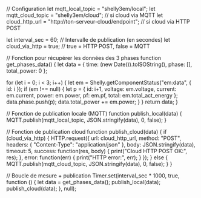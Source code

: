 
// Configuration
let mqtt_local_topic = "shelly3em/local";
let mqtt_cloud_topic = "shelly3em/cloud";  // si cloud via MQTT
let cloud_http_url = "http://ton-serveur-cloud/endpoint";  // si cloud via HTTP POST

let interval_sec = 60; // Intervalle de publication (en secondes)
let cloud_via_http = true;  // true = HTTP POST, false = MQTT

// Fonction pour récupérer les données des 3 phases
function get_phases_data() {
  let data = {
    time: (new Date()).toISOString(),
    phase: [],
    total_power: 0
  };

  for (let i = 0; i < 3; i++) {
    let em = Shelly.getComponentStatus("em:data", { id: i });
    if (em !== null) {
      let p = {
        id: i+1,
        voltage: em.voltage,
        current: em.current,
        power: em.power,
        pf: em.pf,
        total: em.total_act_energy
      };
      data.phase.push(p);
      data.total_power += em.power;
    }
  }
  return data;
}

// Fonction de publication locale (MQTT)
function publish_local(data) {
  MQTT.publish(mqtt_local_topic, JSON.stringify(data), 0, false);
}

// Fonction de publication cloud
function publish_cloud(data) {
  if (cloud_via_http) {
    HTTP.request({
      url: cloud_http_url,
      method: "POST",
      headers: { "Content-Type": "application/json" },
      body: JSON.stringify(data),
      timeout: 5,
      success: function(res, body) {
        print("Cloud HTTP POST OK:", res);
      },
      error: function(err) {
        print("HTTP error:", err);
      }
    });
  } else {
    MQTT.publish(mqtt_cloud_topic, JSON.stringify(data), 0, false);
  }
}

// Boucle de mesure + publication
Timer.set(interval_sec * 1000, true, function () {
  let data = get_phases_data();
  publish_local(data);
  publish_cloud(data);
}, null);
